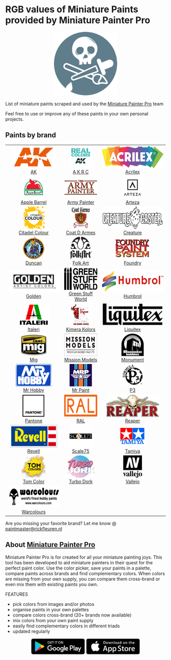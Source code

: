 # RGB values of Miniature Paints provided by Miniature Painter Pro

<p align="center"><a href="https://miniaturepainterpro.app/"> <img src="logos/logo_rnd.png" height="200" /></a>
</p>

List of miniature paints scraped and used by the [Miniature Painter Pro](https://miniaturepainterpro.app/) team

Feel free to use or improve any of these paints in your own personal projects.

## Paints by brand

<!-- START -->
|  |  |  |
| :---: | :---: | :---: |
|  <a href="paints/AK.md"> <img src="logos/AK.png" height="70" /> <br/> AK</a>|  <a href="paints/AKRC.md"> <img src="logos/AKRC.png" height="70" /> <br/> A K R C</a>|  <a href="paints/Acrilex.md"> <img src="logos/Acrilex.png" height="70" /> <br/> Acrilex</a>|
|  <a href="paints/AppleBarrel.md"> <img src="logos/AppleBarrel.png" height="70" /> <br/> Apple Barrel</a>|  <a href="paints/Army_Painter.md"> <img src="logos/Army_Painter.png" height="70" /> <br/> Army Painter</a>|  <a href="paints/Arteza.md"> <img src="logos/Arteza.png" height="70" /> <br/> Arteza</a>|
|  <a href="paints/Citadel_Colour.md"> <img src="logos/Citadel_Colour.png" height="70" /> <br/> Citadel Colour</a>|  <a href="paints/CoatDArmes.md"> <img src="logos/CoatDArmes.png" height="70" /> <br/> Coat D Armes</a>|  <a href="paints/Creature.md"> <img src="logos/Creature.png" height="70" /> <br/> Creature</a>|
|  <a href="paints/Duncan.md"> <img src="logos/Duncan.png" height="70" /> <br/> Duncan</a>|  <a href="paints/FolkArt.md"> <img src="logos/FolkArt.png" height="70" /> <br/> Folk Art</a>|  <a href="paints/Foundry.md"> <img src="logos/Foundry.png" height="70" /> <br/> Foundry</a>|
|  <a href="paints/Golden.md"> <img src="logos/Golden.png" height="70" /> <br/> Golden</a>|  <a href="paints/GreenStuffWorld.md"> <img src="logos/GreenStuffWorld.png" height="70" /> <br/> Green Stuff World</a>|  <a href="paints/Humbrol.md"> <img src="logos/Humbrol.png" height="70" /> <br/> Humbrol</a>|
|  <a href="paints/Italeri.md"> <img src="logos/Italeri.png" height="70" /> <br/> Italeri</a>|  <a href="paints/KimeraKolors.md"> <img src="logos/KimeraKolors.png" height="70" /> <br/> Kimera Kolors</a>|  <a href="paints/Liquitex.md"> <img src="logos/Liquitex.png" height="70" /> <br/> Liquitex</a>|
|  <a href="paints/Mig.md"> <img src="logos/Mig.png" height="70" /> <br/> Mig</a>|  <a href="paints/MissionModels.md"> <img src="logos/MissionModels.png" height="70" /> <br/> Mission Models</a>|  <a href="paints/Monument.md"> <img src="logos/Monument.png" height="70" /> <br/> Monument</a>|
|  <a href="paints/MrHobby.md"> <img src="logos/MrHobby.png" height="70" /> <br/> Mr Hobby</a>|  <a href="paints/MrPaint.md"> <img src="logos/MrPaint.png" height="70" /> <br/> Mr Paint</a>|  <a href="paints/P3.md"> <img src="logos/P3.png" height="70" /> <br/> P3</a>|
|  <a href="paints/Pantone.md"> <img src="logos/Pantone.png" height="70" /> <br/> Pantone</a>|  <a href="paints/RAL.md"> <img src="logos/RAL.png" height="70" /> <br/> RAL</a>|  <a href="paints/Reaper.md"> <img src="logos/Reaper.png" height="70" /> <br/> Reaper</a>|
|  <a href="paints/Revell.md"> <img src="logos/Revell.png" height="70" /> <br/> Revell</a>|  <a href="paints/Scale75.md"> <img src="logos/Scale75.png" height="70" /> <br/> Scale75</a>|  <a href="paints/Tamiya.md"> <img src="logos/Tamiya.png" height="70" /> <br/> Tamiya</a>|
|  <a href="paints/TomColor.md"> <img src="logos/TomColor.png" height="70" /> <br/> Tom Color</a>|  <a href="paints/TurboDork.md"> <img src="logos/TurboDork.png" height="70" /> <br/> Turbo Dork</a>|  <a href="paints/Vallejo.md"> <img src="logos/Vallejo.png" height="70" /> <br/> Vallejo</a>|
|  <a href="paints/Warcolours.md"> <img src="logos/Warcolours.png" height="70" /> <br/> Warcolours</a>||
<!-- END -->

Are you missing your favorite brand? Let me know @ <a href="mailto:paintmaster@rickfleuren.nl">paintmaster@rickfleuren.nl</a>

## About [Miniature Painter Pro](https://miniaturepainterpro.app/)
Miniature Painter Pro is for created for all your miniature painting joys. This tool has been developed to aid miniature painters in their quest for the perfect paint color. Use the color picker, save your paints in a palette, compare paints across brands and find complementary colors. When colors are missing from your own supply, you can compare them cross-brand or even mix them with existing paints you own.

FEATURES
- pick colors from images and/or photos
- organise paints in your own palettes
- compare colors cross-brand (20+ brands now available)
- mix colors from your own paint supply
- easily find complementary colors in different triads
- updated regularly

<p align="center">
<a href="https://play.google.com/store/apps/details?id=com.rfsp.paintmaster"> <img src="logos/Android.png" height="50" /></a>
<a href="https://apps.apple.com/us/app/miniature-painter-pro/id1495938928"> <img src="logos/iOS.png" height="50" /></a>
</p>


